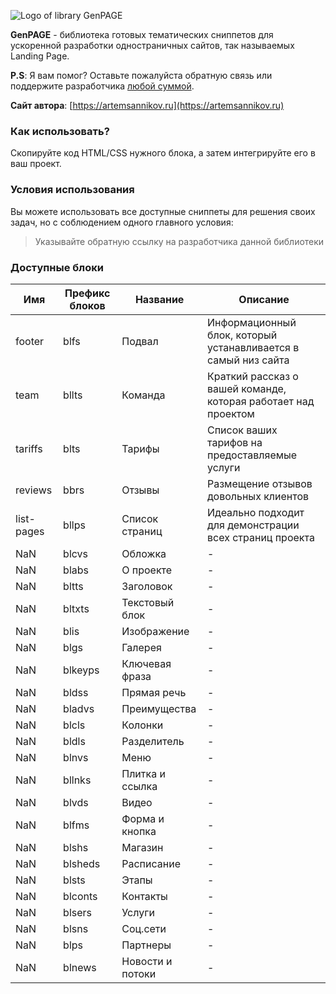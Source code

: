 ![Logo of library GenPAGE](https://github.com/ArtemSannikov/landing-page/blob/master/logo.png)

**GenPAGE** - библиотека готовых тематических сниппетов для ускоренной разработки одностраничных сайтов, так называемых Landing Page.

**P.S**: Я вам помог? Оставьте пожалуйста обратную связь или поддержите разработчика [любой суммой](https://money.yandex.ru/to/41001366550213).

**Сайт автора**: [https://artemsannikov.ru](https://artemsannikov.ru)

### Как использовать?

Скопируйте код HTML/CSS нужного блока, а затем интегрируйте его в ваш проект.

### Условия использования

Вы можете использовать все доступные сниппеты для решения своих задач, но с соблюдением одного главного условия:

> Указывайте обратную ссылку на разработчика данной библиотеки

### Доступные блоки


Имя | Префикс блоков | Название | Описание
----|-----------------------|----------|----------
footer | blfs | Подвал | Информационный блок, который устанавливается в самый низ сайта
team | bllts | Команда  | Краткий рассказ о вашей команде, которая работает над проектом
tariffs | blts | Тарифы | Список ваших тарифов на предоставляемые услуги
reviews | bbrs | Отзывы | Размещение отзывов довольных клиентов
list-pages | bllps | Список страниц | Идеально подходит для демонстрации всех страниц проекта
NaN | blcvs | Обложка | -
NaN | blabs | О проекте | -
NaN | bltts | Заголовок | -
NaN | bltxts | Текстовый блок | -
NaN | blis | Изображение | -
NaN | blgs | Галерея | -
NaN | blkeyps | Ключевая фраза | -
NaN | bldss | Прямая речь | -
NaN | bladvs | Преимущества | -
NaN | blcls | Колонки | -
NaN | bldls | Разделитель | -
NaN | blnvs | Меню | -
NaN | bllnks | Плитка и ссылка | -
NaN | blvds | Видео | -
NaN | blfms | Форма и кнопка | -
NaN | blshs | Магазин | -
NaN | blsheds | Расписание | -
NaN | blsts | Этапы | -
NaN | blconts | Контакты | -
NaN | blsers | Услуги | -
NaN | blsns | Соц.сети | -
NaN | blps | Партнеры | -
NaN | blnews | Новости и потоки | -